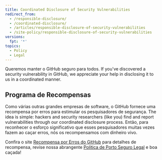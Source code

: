 ```yaml
---
title: Coordinated Disclosure of Security Vulnerabilities
redirect_from:
  - /responsible-disclosure/
  - /coordinated-disclosure/
  - /articles/responsible-disclosure-of-security-vulnerabilities
  - /site-policy/responsible-disclosure-of-security-vulnerabilities
versions:
  fpt: '*'
topics:
  - Policy
  - Legal
---
```


Queremos manter o GitHub seguro para todos. If you've discovered a security vulnerability in GitHub, we appreciate your help in disclosing it to us in a coordinated manner.

## Programa de Recompensas

Como várias outras grandes empresas de software, o GitHub fornece uma recompensa por erros para estimular os pesquisadores de segurança. The idea is simple: hackers and security researchers (like you) find and report vulnerabilities through our coordinated disclosure process. Então, para reconhecer o esforço significativo que esses pesquisadores muitas vezes fazem ao caçar erros, nós os recompensamos com dinheiro vivo.

Confira o site [Recompensa por Erros do GitHub](https://bounty.github.com) para detalhes de recompensa, revise nossa abrangente [Política de Porto Seguro Legal](/articles/github-bug-bounty-program-legal-safe-harbor) e boa caçada!
